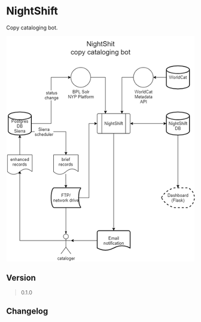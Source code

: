 # NightShift
Copy cataloging bot.


 [![Overview](https://github.com/BookOps-CAT/NightShift/blob/main/docs/media/nightshift-overview.png)](https://github.com/BookOps-CAT/NightShift/blob/main/docs/media/nightshift-overview.png)


## Version
> 0.1.0

## Changelog